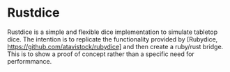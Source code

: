 # Rustdice

Rustdice is a simple and flexible dice implementation to simulate tabletop dice.  The intention is to replicate the functionality provided by [Rubydice, https://github.com/atavistock/rubydice] and then create a ruby/rust bridge.  This is to show a proof of concept rather than a specific need for performmance.